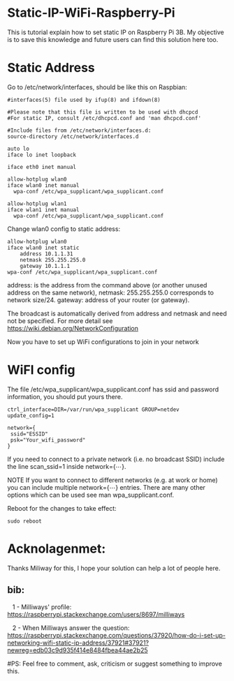 # Static-IP-WiFi-Raspberry-Pi

 This is tutorial explain how to set static IP on Raspberry Pi 3B. My objective is to save this knowledge and future users can find this solution here too. 

# Static Address

Go to /etc/network/interfaces, should be like this on Raspbian:

    #interfaces(5) file used by ifup(8) and ifdown(8)

    #Please note that this file is written to be used with dhcpcd
    #For static IP, consult /etc/dhcpcd.conf and 'man dhcpcd.conf'

    #Include files from /etc/network/interfaces.d:
    source-directory /etc/network/interfaces.d

    auto lo  
    iface lo inet loopback

    iface eth0 inet manual

    allow-hotplug wlan0
    iface wlan0 inet manual
      wpa-conf /etc/wpa_supplicant/wpa_supplicant.conf

    allow-hotplug wlan1
    iface wlan1 inet manual
      wpa-conf /etc/wpa_supplicant/wpa_supplicant.conf

Change wlan0 config to static address:

    allow-hotplug wlan0
    iface wlan0 inet static
        address 10.1.1.31
        netmask 255.255.255.0
        gateway 10.1.1.1
    wpa-conf /etc/wpa_supplicant/wpa_supplicant.conf

address: is the address from the command above (or another unused address on the same network),
netmask: 255.255.255.0 corresponds to network size/24.
gateway: address of your router (or gateway).

The broadcast is automatically derived from address and netmask and need not be specified.
For more detail see https://wiki.debian.org/NetworkConfiguration
    
Now you have to set up WiFi configurations to join in your network

# WiFI config 

The file /etc/wpa_supplicant/wpa_supplicant.conf has ssid and password information, you should put yours there.

    ctrl_interface=DIR=/var/run/wpa_supplicant GROUP=netdev
    update_config=1

    network={
     ssid="ESSID"
     psk="Your_wifi_password"
    }
    
If you need to connect to a private network (i.e. no broadcast SSID) include the line scan_ssid=1 inside network={⋯}.

NOTE If you want to connect to different networks (e.g. at work or home) you can include multiple network={⋯} entries.
There are many other options which can be used see man wpa_supplicant.conf.

Reboot for the changes to take effect:

    sudo reboot

# Acknolagenmet:

  Thanks Miliway for this, I hope your solution can help a lot of people here.

bib:
----
    1 - Milliways' profile:
        https://raspberrypi.stackexchange.com/users/8697/milliways
    
    2 - When Milliways answer the question:
        https://raspberrypi.stackexchange.com/questions/37920/how-do-i-set-up-networking-wifi-static-ip-address/37921#37921?newreg=edb03c9d935f414e8484fbea44ae2b25
 
#PS:
    Feel free to comment, ask, criticism or suggest something to improve this.
